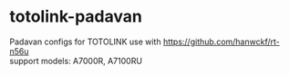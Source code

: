 # totolink-padavan
Padavan configs for TOTOLINK
use with https://github.com/hanwckf/rt-n56u
<br/>support models: A7000R, A7100RU
